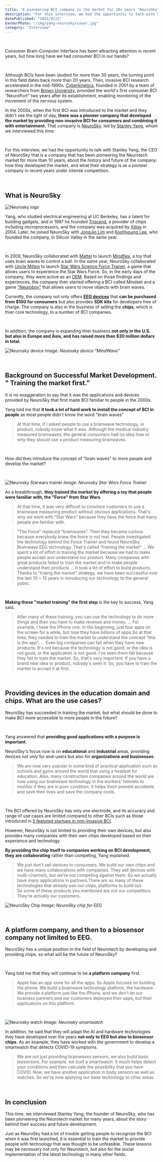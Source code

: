 ```yaml
---
title: 'A pioneering BCI company in the market for 10+ years "NeuroSky" | Stanley Yang'
description: "For this interview, we had the opportunity to talk with Stanley Yang, the CEO of NeuroSky, a company that has been pioneering the Neurotech market for more than 10 years, about the history and future of the company: how they developed the market, and what their strategy is as a pioneer company in recent years under intense competition."
datePublished: "2021/9/22"
bannerPhoto: "/img/yang-neurosky/cover.jpg"
category: "Interview"
---
```


&nbsp;

Consumer Brain-Computer Interface has been attracting attention in recent years, but how long have we had consumer BCI in our hands?

&nbsp;

Although BCIs have been studied for more than 30 years, the turning point in this field dates back more than 20 years. Then, invasive BCI research accelerated in the mid-1990s. [Cyberkinetics](https://www.braingate.org/), founded in 2001 by a team of researchers from [Brown University](https://www.brown.edu/), provided the world's first consumer BCI "NeuroPort" two years after its establishment, enabling monitoring of the movement of the nervous system.

In the 2000s, when the first BCI was introduced to the market and they didn't see the light of day, **there was a pioneer company that developed the market by providing non-invasive BCI for consumers and combining it with entertainment.** That company is [NeuroSky](http://neurosky.com/), led by [Stanley Yang](https://www.linkedin.com/in/stanley-yang-8173602/), whom we interviewed this time.

&nbsp;

For this interview, we had the opportunity to talk with Stanley Yang, the CEO of NeuroSky that is a company that has been pioneering the Neurotech market for more than 10 years, about the history and future of the company: how they developed the market, and what their strategy is as a pioneer company in recent years under intense competition.

&nbsp;

## What is NeuroSky

![Neurosky logo](https://www.neurosky.jp/wp-content/uploads/2019/05/ns_logo_480.png)

Yang, who studied electrical engineering at UC Berkeley, has a talent for building gadgets, and in 1997 he founded [Triscend](https://www.crunchbase.com/organization/triscend), a provider of chips including microprocessors, and the company was acquired by [Xilinx](https://www.crunchbase.com/organization/xilinx) in 2004. Later, he joined NeuroSky with [JongJin Lim](https://www.linkedin.com/in/jongjin-lim-b740a11a/) and [KooHyoung Lee](https://www.linkedin.com/in/koohyoung-lee-5742176/), who founded the company, in Silicon Valley in the same year.

&nbsp;

In 2009, NeuroSky collaborated with [Mattel](https://en.wikipedia.org/wiki/Mattel) to launch [Mindflex](https://en.wikipedia.org/wiki/Mindflex), a toy that uses brain waves to control a ball. In the same year, NeuroSky collaborated with [Uncle Milton](https://www.unclemilton.com/) to launch [Star Wars Science Force Trainer](https://en.wikipedia.org/wiki/Force_Trainer), a game that allows users to experience the Star Wars Force. So, in the early days of the company, they were active as an [OEM](https://en.wikipedia.org/wiki/Original_equipment_manufacturer). Based on those findings and experiences, the company then started offering a BCI called Mindset and a game ["Neuroboy"](https://store.neurosky.com/products/the-adventures-of-neuroboy-bci-technology-demo) that allows users to move objects with brain waves.

Currently, the company not only offers **[EEG devices](https://store.neurosky.com/)** that **can be purchased from $100 for consumers** but also provides **SDK kits** for developers free of charge. The company is also in the business of selling the **chips**, which is thier core technology, to a number of BCI companies.

&nbsp;

In addition, the company is expanding thier business **not only in the U.S. but also in Europe and Asia, and has raised more than $30 million dollars in total.**

![Neurosky device](https://puzzlebox.io/wp-content/uploads/2013/11/mwm_headset_23.jpg)
_Image: Neurosky device "MindWave"_

&nbsp;

## Background on Successful Market Development. " Training the market first."

It is no exaggeration to say that it was the applications and devices provided by NeuroSky that first made BCI familiar to people in the 2000s.

Yang told me that **it took a lot of hard work to install the concept of BCI in people** as most people didn't know the word "brain waves"

> At that time, if I asked people to use a brainwave technology, or product, nobody knew what it was.
> Although the medical industry measured brainwaves, the general consumers had no idea how or why they should use a product measuring brainwaves.

&nbsp;

How did they introduce the concept of "brain waves" to more people and develop the market?

&nbsp;

![Neurosky Starwars trainer](https://blogofwishes.com/wp-content/uploads/2010/04/star-wars-force-trainer-brain-controlled-toy.jpg)
_Image: Neurosky Star Wars Force Trainer_

As a breakthrough, **they trained the market by offering a toy that people were familiar with, the "Force" from Star Wars**.

> At that time, it was very difficult to convince customers to use a brainwave measuring product without obvious applications.
> That's why we went with "Star Wars" because they have the force that many people are familiar with.

> “The Force” replaced “brainwaves”. Then they became curious because everybody knew the force is not real. People investigated the technology behind the Force Trainer and found NeuroSky Brainwave EEG technology.
> That's called “training the market”
> ...
> We spent a lot of effort in training the market because we had to make people accept and understand our product. Many companies with great products failed to train the market and to make people understand their products
> ...
> It took a lot of effort to build products. Thanks to “triaing the market” strategy, we have been successful over the last 10 ~ 15 years in introducing our technology to the general public.

&nbsp;

**Making these "market training" the first step** is the key to success, Yang said.

> After many of these training, you can use the technology to do more things and then you have to make revenue and money.
> ...
> For example, I have the iPhone one. In the beginning, just four apps on the screen for a while, but now they have billions of apps.So at that time, they needed to train the market to understand the concept "this is the app".
> ...
> Even big companies can fail when they have new products. It's not because the technology is not good, or the idea is not good, or the application is not good. I've seen them fail because they fail to train the market. So, that's very important.
> If you have a brand new idea or product, nobody's seen it. So, you have to train the market to accept it at first.

&nbsp;

## Providing devices in the education domain and chips. What are the use cases?

NeuroSky has succeeded in training the market, but what should be done to make BCI more accessible to more people in the future?

&nbsp;

Yang answered that **providing good applications with a purpose is important.**

NeuroSky's focus now is on **educational** and **industrial** areas, providing devices not only for end-users but also for **organizations and businesses**.

> We are now very popular in some kind of practical application such as schools and gyms around the world that using a headset for education.
> Also, many construction companies around the world are now using our brainwave technology in the workers' helmets to monitor if they are in poor condition. It helps them prevent accidents and save their lives and save the company costs.

&nbsp;

The BCI offered by NeuroSky has only one electrode, and its accuracy and range of use cases are limited compared to other BCIs such as those introduced in [5 featured startups in non-invasive BCI](https://neurotechjp.com/blog/5-startups-non-invasive-bci/).

However, NeuroSky is not limited to providing their own devices, but also provides many companies with their own chips developed based on their experience and technology.

**By providing the chip itself to companies working on BCI development, they are collaborating** rather than competing, Yang explained.

> We just don't sell devices to consumers. We build our own chips and we have many collaborations with companies.
> They sell devices with multi-channels, but we're not competing against them. So we actually have many applications in partners.There are so many of these technologies that already use our chips, platforms to build out.  
> So some of these products you mentioned are not our competitors. They're actually our customers.

![NeuroSky Chip](http://www.computex.biz/PhotoPool2/201402/201402121807057312.jpg)
_Image: NeuroSky chip for EEG_

&nbsp;

## A platform company, and then to a biosensor company not limited to EEG.

NeuroSky has a unique position in the field of Neurotech by developing and providing chips, so what will be the future of NeuroSky?

&nbsp;

Yang told me that they will continue to be **a platform company** first.

> Apple has an app store for all the apps. So Apple focuses on building the phone. We build a brainwave technology platform, the hardware.
> We provide a platform just like the iPhone, and we don't let our business partners and our customers deployed their apps, but their applications on this platform.

&nbsp;

![Neurosky watch](https://neurotechjp.com/img/yang-neurosky/watch.jpeg)
_Image: Neurosky smartwatch_

In addition, he said that they will adapt the AI and hardware technologies they have developed over the years **not only to EEG but also to biosensor chips**. As an example, they have worked with the government to develop a smartwatch that detects COVID-19 symptoms.

> We are not just providing brainwaves sensors, we also build basic biosensors.
> For example, we built a smartwatch. It much helps detect your conditions and then calculate the possibility that you have COVID.
> Now, we have another application in body sensors as well as watches. So we're now applying our base technology to other areas.

&nbsp;

## In conclusion

This time, we interviewed Stanley Yang, the founder of NeuroSky, who has been pioneering the Neurotech market for many years, about the story behind their success and future development.

Just as NeuroSky had a lot of trouble getting people to recognize the BCI when it was first launched, it is essential to train the market to provide people with technology that was thought to be unfeasible. These lessons may be necessary not only for Neurotech, but also for the social implementation of the latest technology in many other fields.
